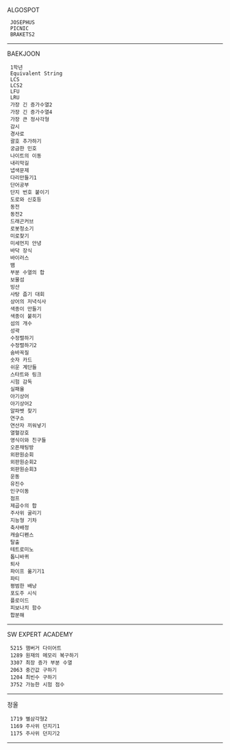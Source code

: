 ALGOSPOT

     JOSEPHUS
     PICNIC
     BRAKETS2

***

BAEKJOON
     
     1학년
     Equivalent String
     LCS
     LCS2
     LFU
     LRU
     가장 긴 증가수열2
     가장 긴 증가수열4
     가장 큰 정사각형
     감시
     경사로
     괄호 추가하기
     궁금한 민호
     나이트의 이동
     내리막길
     냅색문제
     다리만들기1
     단어공부
     단지 번호 붙이기
     도로와 신호등
     동전
     동전2
     드래곤커브
     로봇청소기
     미로찾기
     미세먼지 안녕
     바닥 장식
     바이러스
     뱀
     부분 수열의 합
     보물섬
     빙산
     사탕 줍기 대회
     상어의 저녁식사
     색종이 만들기
     색종이 붙히기
     섬의 개수
     성곽
     수정렬하기
     수정렬하기2
     숨바꼭질
     숫자 카드
     쉬운 계단들
     스타트와 링크
     시험 감독
     실패율
     아기상어
     아기상어2
     알파벳 찾기
     연구소
     연산자 끼워넣기
     열혈강호
     영식이와 친구들
     오픈채팅방
     외판원순회
     외판원순회2
     외판원순회3
     운동
     유진수
     인구이동
     점프
     제곱수의 합
     주사위 굴리기
     지능형 기차
     축사배정
     캐슬디펜스
     탈출
     테트로미노
     톱니바퀴
     퇴사
     파이프 옮기기1
     파티
     평범한 배낭
     포도주 시식
     플로이드
     피보나치 함수
     합분해
     
***

SW EXPERT ACADEMY

     5215 햄버거 다이어트
     1289 원재의 메모리 복구하기
     3307 최장 증가 부분 수열
     2063 중간값 구하기
     1204 최빈수 구하기
     3752 가능한 시험 점수
     
***

정올

     1719 별삼각형2
     1169 주사위 던지기1
     1175 주사위 던지기2
     
***
